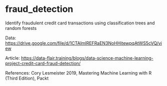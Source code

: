# fraud_detection
Identify fraudulent credit card transactions using classification trees and random forests

Data: https://drive.google.com/file/d/1CTAlmlREFRaEN3NoHHitewpqAtWS5cVQ/view

Article: https://data-flair.training/blogs/data-science-machine-learning-project-credit-card-fraud-detection/

References: Cory Lesmeister 2019, Mastering Machine Learning with R (Third Edition), Packt
